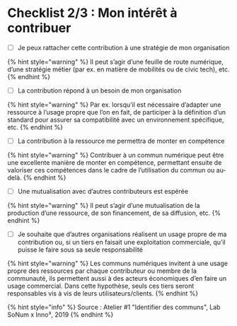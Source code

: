 # Checklist 2/3 : Mon intérêt à contribuer

* [ ] Je peux rattacher cette contribution à une stratégie de mon organisation

{% hint style="warning" %}
Il peut s’agir d’une feuille de route numérique, d’une stratégie métier \(par ex. en matière de mobilités ou de civic tech\), etc.
{% endhint %}

* [ ] La contribution répond à un besoin de mon organisation 

{% hint style="warning" %}
Par ex. lorsqu’il est nécessaire d’adapter une ressource à l’usage propre que l’on en fait, de participer à la définition d’un standard pour assurer sa compatibilité avec un environnement spécifique, etc. 
{% endhint %}

* [ ] La contribution à la ressource me permettra de monter en compétence

{% hint style="warning" %}
Contribuer à un commun numérique peut être une excellente manière de monter en compétence, permettant ensuite de valoriser ces compétences dans le cadre de l’utilisation du commun ou au-delà. 
{% endhint %}

* [ ] Une mutualisation avec d’autres contributeurs est espérée 

{% hint style="warning" %}
Il peut s’agir d’une mutualisation de la production d’une ressource, de son financement, de sa diffusion, etc. 
{% endhint %}

* [ ] Je souhaite que d’autres organisations réalisent un usage propre de ma contribution ou, si un tiers en faisait une exploitation commerciale, qu’il puisse le faire sous sa seule responsabilité

{% hint style="warning" %}
Les communs numériques invitent à une usage propre des ressources par chaque contributeur ou membre de la communauté, ils permettent aussi à des acteurs économiques d’en faire un usage commercial. Dans cette hypothèse, seuls ces tiers seront responsables vis à vis de leurs utilisateurs/clients.
{% endhint %}



{% hint style="info" %}
Source : Atelier \#1 "Identifier des communs", Lab SoNum x Inno³, 2019
{% endhint %}

